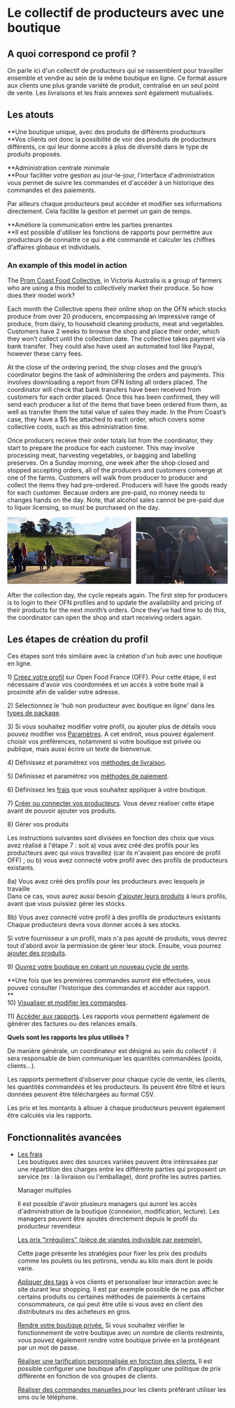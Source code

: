 # Le collectif de producteurs avec une boutique

## A quoi correspond ce profil ?

On parle ici d'un collectif de producteurs qui se rassemblent pour travailler ensemble et vendre au sein de la même boutique en ligne. Ce format assure aux clients une plus grande variété de produit, centralisé en un seul point de vente. Les livraisons et les frais annexes sont également mutualisés.

## Les atouts

**Une boutique unique, avec des produits de différents producteurs    
**Vos clients ont donc la possibilité de voir des produits de producteurs différents, ce qui leur donne accès à plus de diversité dans le type de produits proposés.

**Administration centrale minimale    
**Pour faciliter votre gestion au jour-le-jour, l'interface d'administration vous permet de suivre les commandes et d'accéder à un historique des commandes et des paiements.

Par ailleurs chaque producteurs peut accéder et modifier ses informations directement. Cela facilite la gestion et permet un gain de temps.

**Améliore la communication entre les parties prenantes   
**Il est possible d'utiliser les fonctions de rapports pour permettre aux producteurs de connaitre ce qui a été commandé et calculer les chiffres d'affaires globaux et individuels.

### An example of this model in action

The [Prom Coast Food Collective](https://www.promcoastfoodcollective.com.au/), in Victoria Australia is a group of farmers who are using a this model to collectively market their produce. So how does their model work?

Each month the Collective opens their online shop on the OFN which stocks produce from over 20 producers, encompassing an impressive range of produce, from dairy, to household cleaning products, meat and vegetables. Customers have 2 weeks to browse the shop and place their order, which they won’t collect until the collection date. The collective takes payment via bank transfer. They could also have used an automated tool like Paypal, however these carry fees.

At the close of the ordering period, the shop closes and the group’s coordinator begins the task of administering the orders and payments. This involves downloading a report from OFN listing all orders placed. The coordinator will check that bank transfers have been received from customers for each order placed. Once this has been confirmed, they will send each producer a list of the items that have been ordered from them, as well as transfer them the total value of sales they made. In the Prom Coast’s case, they have a $5 fee attached to each order, which covers some collective costs, such as this administration time.

Once producers receive their order totals list from the coordinator, they start to prepare the produce for each customer. This may involve processing meat, harvesting vegetables, or bagging and labelling preserves. On a Sunday morning, one week after the shop closed and stopped accepting orders, all of the producers and customers converge at one of the farms. Customers will walk from producer to producer and collect the items they had pre-ordered. Producers will have the goods ready for each customer. Because orders are pre-paid, no money needs to changes hands on the day. Note, that alcohol sales cannot be pre-paid due to liquor licensing, so must be purchased on the day.

![](../.gitbook/assets/prommm.png)

After the collection day, the cycle repeats again. The first step for producers is to login to their OFN profiles and to update the availability and pricing of their products for the next month’s orders. Once they’ve had time to do this, the coordinator can open the shop and start receiving orders again.

## Les étapes de création du profil

Ces étapes sont très similaire avec la création d'un hub avec une boutique en ligne.

1\) [Créez votre profil](../fonctionnalites-standards/inscription-et-creation-de-profil.md) sur Open Food France \(OFF\). Pour cette étape, il est nécessaire d'avoir vos coordonnées et un accès à votre boite mail à proximité afin de valider votre adresse.

2\) Sélectionnez le 'hub non producteur avec boutique en ligne' dans les [types de package](../fonctionnalites-standards/types-de-package.md).

3\) Si vous souhaitez modifier votre profil, ou ajouter plus de détails vous pouvez modifier vos [Paramètres](../fonctionnalites-standards/parametres.md). A cet endroit, vous pouvez également choisir vos préférences, notamment si votre boutique est privée ou publique, mais aussi écrire un texte de bienvenue.

4\) Définissez et paramétrez vos [méthodes de livraison](../fonctionnalites-standards/types-de-livraisons.md).

5\) Définissez et paramétrez vos [méthodes de paiement](../fonctionnalites-standards/methodes-de-paiements.md).

6\) Définissez les [frais](../fonctionnalites-standards/frais-et-taxes.md) que vous souhaitez appliquer à votre boutique.

7\) [Créer ou connecter vos producteurs](../fonctionnalites-standards/creez-ou-connectez-vos-producteurs.md). Vous devez réaliser cette étape avant de pouvoir ajouter vos produits.

8\) Gérer vos produits

Les instructions suivantes sont divisées en fonction des choix que vous avez réalisé à l'étape 7 : soit a\) vous avez créé des profils pour les producteurs avec qui vous travaillez \(car ils n'avaient pas encore de profil OFF\) ; ou b\) vous avez connecté votre profil avec des profils de producteurs existants.

8a\) Vous avez créé des profils pour les producteurs avec lesquels je travaille  
Dans ce cas, vous aurez aussi besoin [d'ajouter leurs produits](../fonctionnalites-standards/produits.md) à leurs profils, avant que vous puissiez gérer les stocks.

8b\) Vous avez connecté votre profil à des profils de producteurs existants  
Chaque producteurs devra vous donner accès à ses stocks.

Si votre fournisseur a un profil, mais n'a pas ajouté de produits, vous devrez tout d'abord avoir la permission de gérer leur stock. Ensuite, vous pourrez [ajouter des produits](../fonctionnalites-standards/produits.md).

9\) [Ouvrez votre boutique en créant un nouveau cycle de vente](../fonctionnalites-avancees/cycles-de-vente/).

**Une fois que les premières commandes auront été effectuées, vous pouvez consulter l'historique des commandes et accéder aux rapport.    
**  
10\) [Visualiser et modifier les commandes](../fonctionnalites-standards/visualisation-des-commandes.md).

11\) [Accéder aux rapports](https://github.com/OFNUserguideFr/OFNUserGuide-France/tree/1d234e8c405da5bfe626c5ecf5f2eb351ab64b8a/reports.md). Les rapports vous permettent également de générer des factures ou des relances emails.

**Quels sont les rapports les plus utilisés ?**

De manière générale, un coordinateur est désigné au sein du collectif : il sera responsable de bien communiquer les quantités commandées \(poids, clients...\).

Les rapports permettent d'observer pour chaque cycle de vente, les clients, les quantités commandées et les producteurs. Ils peuvent être filtré et leurs données peuvent être téléchargées au format CSV.

Les prix et les montants à allouer à chaque producteurs peuvent également être calculés via les rapports.

## Fonctionnalités avancées

* [Les frais](../fonctionnalites-standards/frais-et-taxes.md)  
  Les boutiques avec des sources variées peuvent être intéressées par une répartition des charges entre les différente parties qui proposent un service \(ex : la livraison ou l'emballage\), dont profite les autres parties.

  Manager multiples

  Il est possible d'avoir plusieurs managers qui auront les accès d'administration de la boutique \(connexion, modification, lecture\). Les managers peuvent être ajoutés directement depuis le profil du producteur revendeur.

  [Les prix "irréguliers" \(pièce de viandes indivisible par exemple\).](../fonctionnalites-avancees/produits/pricing-irregular-items-kg.md)

  Cette page présente les stratégies pour fixer les prix des produits comme les poulets ou les potirons, vendu au kilo mais dont le poids varie.

  [Apliquer des tags](../fonctionnalites-avancees/mise-en-place-dune-boutique/customized-shopping-experience.md) à vos clients et personaliser leur interaction avec le site durant leur shopping. Il est par exemple possible de ne pas afficher certains produits ou certaines méthodes de paiements à certains consommateurs, ce qui peut être utile si vous avez en client des distributeurs ou des acheteurs en gros.

  [Rendre votre boutique privée.](../fonctionnalites-avancees/mise-en-place-dune-boutique/private-shopfront.md) Si vous souhaitez vérifier le fonctionnement de votre boutique avec un nombre de clients restreints, vous pouvez également rendre votre boutique privée en la protégeant par un mot de passe.

  [Réaliser une tarification personnalisée en fonction des clients.](../fonctionnalites-avancees/mise-en-place-dune-boutique/customer-specific-pricing.md) Il est possible configurer une boutique afin d'appliquer une politique de prix différente en fonction de vos groupes de clients.

  [Réaliser des commandes manuelles ]()pour les clients préférant utiliser les sms ou le téléphone.

